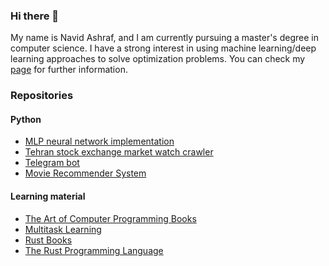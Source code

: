 ### Hi there 👋

<!--
**naweedashraf/naweedashraf** is a ✨ _special_ ✨ repository because its `README.md` (this file) appears on your GitHub profile.

Here are some ideas to get you started:

- 🔭 I’m currently working on ...
- 🌱 I’m currently learning ...
- 👯 I’m looking to collaborate on ...
- 🤔 I’m looking for help with ...
- 💬 Ask me about ...
- 📫 How to reach me: ...
- 😄 Pronouns: ...
- ⚡ Fun fact: ...
-->

My name is Navid Ashraf, and I am currently pursuing a master's degree in computer science.
I have a strong interest in using machine learning/deep learning approaches to solve optimization problems.
You can check my [page](https://naweedashraf.github.io/) for further information.

### Repositories
#### Python
- [MLP neural network implementation](https://github.com/naweedashraf/MLP-neural-network)
- [Tehran stock exchange market watch crawler](https://github.com/naweedashraf/Tehran-exchange-market-crawler)
- [Telegram bot](https://github.com/naweedashraf/Telegram-bot)
- [Movie Recommender System](https://github.com/naweedashraf/movie-recommender-system)

#### Learning material
- [The Art of Computer Programming Books](https://github.com/naweedashraf/The-Art-of-Computer-Programming-Books)
- [Multitask Learning](https://github.com/naweedashraf/Multitask-Learning)
- [Rust Books](https://github.com/naweedashraf/RustBooks)
- [The Rust Programming Language](https://github.com/naweedashraf/The-Rust-Programming-Language)
